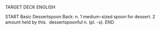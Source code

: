 TARGET DECK
ENGLISH

START
Basic
Dessertspoon
Back: n. 1 medium-sized spoon for dessert. 2 amount held by this.  dessertspoonful n. (pl. -s).
END
